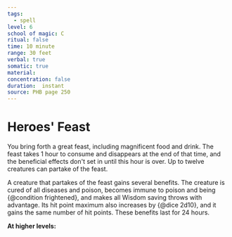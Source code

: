 ```yaml
---
tags:
  - spell
level: 6
school of magic: C
ritual: false
time: 10 minute
range: 30 feet
verbal: true
somatic: true
material: 
concentration: false
duration:  instant
source: PHB page 250
---
```

# Heroes' Feast
You bring forth a great feast, including magnificent food and drink. The feast takes 1 hour to consume and disappears at the end of that time, and the beneficial effects don't set in until this hour is over. Up to twelve creatures can partake of the feast.

A creature that partakes of the feast gains several benefits. The creature is cured of all diseases and poison, becomes immune to poison and being {@condition frightened}, and makes all Wisdom saving throws with advantage. Its hit point maximum also increases by {@dice 2d10}, and it gains the same number of hit points. These benefits last for 24 hours.

**At higher levels:** 